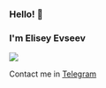 ### Hello! 👋

### I'm Elisey Evseev 

![](https://komarev.com/ghpvc/?username=inspired99&color=blueviolet)

Contact me in [Telegram](https://t.me/elisey999)
